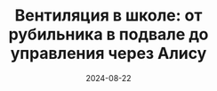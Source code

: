 ---
title: 'Вентиляция в школе: от рубильника в подвале до управления через Алису'
url: https://habr.com/ru/companies/wirenboard/articles/837670/
cover: /img/articles/improve_ventilation_in_school.webp
date: 2024-08-22
category: business_objects
---